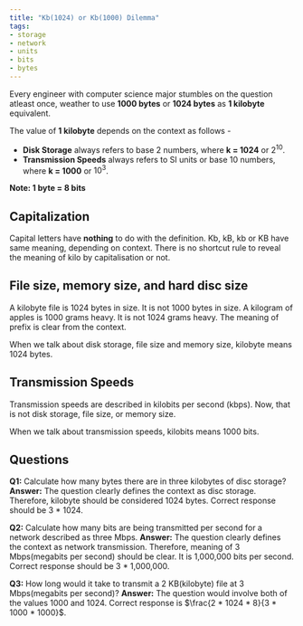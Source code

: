 ```yaml
---
title: "Kb(1024) or Kb(1000) Dilemma"
tags:
- storage
- network
- units
- bits
- bytes
---
```


Every engineer with computer science major stumbles on the question atleast once, weather to use **1000 bytes** or **1024 bytes** as **1 kilobyte** equivalent.

The value of **1 kilobyte** depends on the context as follows -
- **Disk Storage** always refers to base 2 numbers, where **k = 1024** or $2^{10}$.
- **Transmission Speeds** always refers to SI units or base 10 numbers, where **k = 1000** or $10^{3}$.

**Note: 1 byte = 8 bits**

## Capitalization
Capital letters have **nothing** to do with the definition. Kb, kB, kb or KB have same meaning, depending on context. There is no shortcut rule to reveal the meaning of kilo by capitalisation or not.

## File size, memory size, and hard disc size
A kilobyte file is 1024 bytes in size. It is not 1000 bytes in size.
A kilogram of apples is 1000 grams heavy. It is not 1024 grams heavy.
The meaning of prefix is clear from the context.

When we talk about disk storage, file size and memory size, kilobyte means 1024 bytes.

## Transmission Speeds
Transmission speeds are described in kilobits per second (kbps). Now, that is not disk storage, file size, or memory size.

When we talk about transmission speeds, kilobits means 1000 bits.

## Questions
**Q1:** Calculate how many bytes there are in three kilobytes of disc storage?
**Answer:** The question clearly defines the context as disc storage. Therefore, kilobyte should be considered 1024 bytes. Correct response should be 3 \* 1024.

**Q2:** Calculate how many bits are being transmitted per second for a network described as three Mbps.
**Answer:** The question clearly defines the context as network transmission. Therefore, meaning of 3 Mbps(megabits per second) should be clear. It is 1,000,000 bits per second. Correct response should be 3 \* 1,000,000.

**Q3:** How long would it take to transmit a 2 KB(kilobyte) file at 3 Mbps(megabits per second)?
**Answer:** The question would involve both of the values 1000 and 1024. Correct response is $\frac{2 * 1024 * 8}{3 * 1000 * 1000}$.

